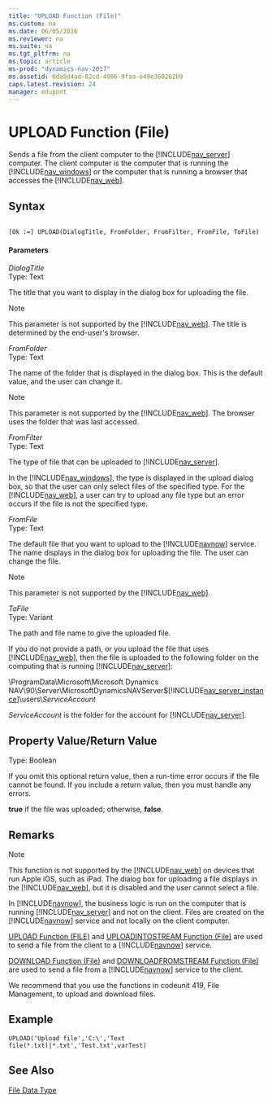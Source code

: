 ```yaml
---
title: "UPLOAD Function (File)"
ms.custom: na
ms.date: 06/05/2016
ms.reviewer: na
ms.suite: na
ms.tgt_pltfrm: na
ms.topic: article
ms-prod: "dynamics-nav-2017"
ms.assetid: 0da8d4ad-82cd-4906-9faa-e49e360262b9
caps.latest.revision: 24
manager: edupont
---
```

# UPLOAD Function (File)
Sends a file from the client computer to the [!INCLUDE[nav_server](includes/nav_server_md.md)] computer. The client computer is the computer that is running the [!INCLUDE[nav_windows](includes/nav_windows_md.md)] or the computer that is running a browser that accesses the [!INCLUDE[nav_web](includes/nav_web_md.md)].  
  
## Syntax  
  
```  
  
[Ok :=] UPLOAD(DialogTitle, FromFolder, FromFilter, FromFile, ToFile)  
```  
  
#### Parameters  
 *DialogTitle*  
 Type: Text  
  
 The title that you want to display in the dialog box for uploading the file.  
  
> [!NOTE]  
>  This parameter is not supported by the [!INCLUDE[nav_web](includes/nav_web_md.md)]. The title is determined by the end\-user's browser.  
  
 *FromFolder*  
 Type: Text  
  
 The name of the folder that is displayed in the dialog box. This is the default value, and the user can change it.  
  
> [!NOTE]  
>  This parameter is not supported by the [!INCLUDE[nav_web](includes/nav_web_md.md)]. The browser uses the folder that was last accessed.  
  
 *FromFilter*  
 Type: Text  
  
 The type of file that can be uploaded to [!INCLUDE[nav_server](includes/nav_server_md.md)].  
  
 In the [!INCLUDE[nav_windows](includes/nav_windows_md.md)], the type is displayed in the upload dialog box, so that the user can only select files of the specified type. For the [!INCLUDE[nav_web](includes/nav_web_md.md)], a user can try to upload any file type but an error occurs if the file is not the specified type.  
  
 *FromFile*  
 Type: Text  
  
 The default file that you want to upload to the [!INCLUDE[navnow](includes/navnow_md.md)] service. The name displays in the dialog box for uploading the file. The user can change the file.  
  
> [!NOTE]  
>  This parameter is not supported by the [!INCLUDE[nav_web](includes/nav_web_md.md)].  
  
 *ToFile*  
 Type: Variant  
  
 The path and file name to give the uploaded file.  
  
 If you do not provide a path, or you upload the file that uses [!INCLUDE[nav_web](includes/nav_web_md.md)], then the file is uploaded to the following folder on the computing that is running [!INCLUDE[nav_server](includes/nav_server_md.md)]:  
  
 \\ProgramData\\Microsoft\\Microsoft Dynamics NAV\\90\\Server\\MicrosoftDynamicsNAVServer$[!INCLUDE[nav_server_instance](includes/nav_server_instance_md.md)]\\users\\*ServiceAccount*  
  
 *ServiceAccount* is the folder for the account for [!INCLUDE[nav_server](includes/nav_server_md.md)].  
  
## Property Value\/Return Value  
 Type: Boolean  
  
 If you omit this optional return value, then a run\-time error occurs if the file cannot be found. If you include a return value, then you must handle any errors.  
  
 **true** if the file was uploaded; otherwise, **false**.  
  
## Remarks  
  
> [!NOTE]  
>  This function is not supported by the [!INCLUDE[nav_web](includes/nav_web_md.md)] on devices that run Apple iOS, such as iPad. The dialog box for uploading a file displays in the [!INCLUDE[nav_web](includes/nav_web_md.md)], but it is disabled and the user cannot select a file.  
  
 In [!INCLUDE[navnow](includes/navnow_md.md)], the business logic is run on the computer that is running [!INCLUDE[nav_server](includes/nav_server_md.md)] and not on the client. Files are created on the [!INCLUDE[navnow](includes/navnow_md.md)] service and not locally on the client computer.  
  
 [UPLOAD Function \(FILE\)](UPLOAD-Function--File-.md) and [UPLOADINTOSTREAM Function \(File\)](UPLOADINTOSTREAM-Function--File-.md) are used to send a file from the client to a [!INCLUDE[navnow](includes/navnow_md.md)] service.  
  
 [DOWNLOAD Function \(File\)](DOWNLOAD-Function--File-.md) and [DOWNLOADFROMSTREAM Function \(File\)](DOWNLOADFROMSTREAM-Function--File-.md) are used to send a file from a [!INCLUDE[navnow](includes/navnow_md.md)] service to the client.  
  
 We recommend that you use the functions in codeunit 419, File Management, to upload and download files.  
  
## Example  
  
```  
UPLOAD('Upload file','C:\','Text file(*.txt)|*.txt','Test.txt',varTest)  
```  
  
## See Also  
 [File Data Type](File-Data-Type.md)